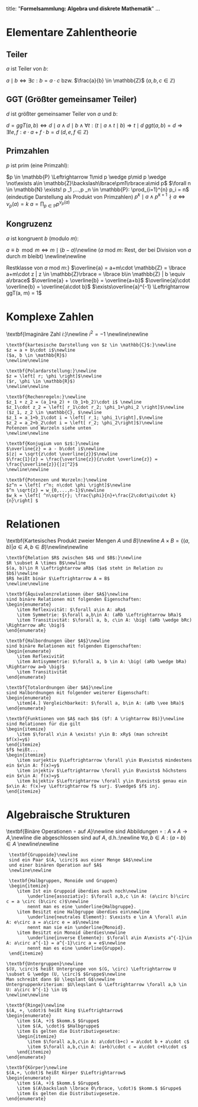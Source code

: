 
title: "**Formelsammlung: Algebra und diskrete Mathematik**"
...


# Elementare Zahlentheorie

## Teiler
$a$ ist Teiler von $b$:

$a\mid b \Leftrightarrow \exists c: b=a\cdot c$
bzw.
$\frac{a}{b} \in \mathbb{Z}$
($a, b, c \in \mathbb{Z}$)
	
## GGT (Größter gemeinsamer Teiler)
$d$ ist größter gemeinsamer Teiler von $a$ und $b$:

$d = ggT(a, b) \Leftrightarrow d\mid a \wedge d\mid b \wedge \forall t: (t\mid a \wedge t\mid b) \Rightarrow t\mid d$
$ggt(a, b) = d \Rightarrow \exists!e,f: e\cdot a + f\cdot b = d$
($d, e, f \in \mathbb{Z}$)
	
## Primzahlen
$p$ ist prim (eine Primzahl):

$p \in \mathbb{P} \Leftrightarrow 1\mid p \wedge p\mid p \wedge \not\exists a\in \mathbb{Z}\backslash\lbrace\pm1\rbrace:a\mid p$
$\forall n \in \mathbb{N} \exists! p _1 ,...,p _n \in \mathbb{P}: \prod_{i=1}^{n} p_i = n$ (eindeutige Darstellung als Produkt von Primzahlen)
$p^k\mid a \wedge p^{k+1}\nmid a \Leftrightarrow \nu_p (a) = k$
$a = \prod_{p\in \mathbb{P}} p^{\nu_p (a)}$
	
## Kongruzenz
$a$ ist kongruent $b$ (modulo $m$):

$a \equiv b \mod m \Leftrightarrow m\mid(b-a)$\newline
($a$ mod $m$: Rest, der bei Division von $a$ durch $m$ bleibt)
\newline\newline
	
Restklasse von $a$ mod $m$:}
$\overline{a} = a+m\cdot \mathbb{Z} = \lbrace a+m\cdot z | z \in \mathbb{Z}\rbrace = \lbrace b\in \mathbb{Z} | b \equiv a\rbrace$
$\overline{a} + \overline{b} = \overline{a+b}$
$\overline{a}\cdot \overline{b} = \overline{a\cdot b}$
$\exists\overline{a}^{-1} \Leftrightarrow ggT(a, m) = 1$

# Komplexe Zahlen

\textbf{Imaginäre Zahl $i$:}\newline
	$i^2 = -1$
	\newline\newline
	
	\textbf{kartesische Darstellung von $z \in \mathbb{C}$:}\newline
	$z = a + b\cdot i$\newline
	($a, b \in \mathbb{R}$)
	\newline\newline
	
	\textbf{Polardarstellung:}\newline
	$z = \left[ r; \phi \right]$\newline
	($r, \phi \in \mathbb{R}$)
	\newline\newline
	
	\textbf{Rechenregeln:}\newline
	$z_1 + z_2 = (a_1+a_2) + (b_1+b_2)\cdot i$ \newline
	$z_1\cdot z_2 = \left[ r_1\cdot r_2; \phi_1+\phi_2 \right]$\newline
	($z_1, z_2 \in \mathbb{C}, $\newline
	$z_1 = a_1+b_1\cdot i = \left[ r_1; \phi_1\right],$\newline
	$z_2 = a_2+b_2\cdot i = \left[ r_2; \phi_2\right]$)\newline
	Potenzen und Wurzeln siehe unten
	\newline\newline
	
	\textbf{Konjugium von $z$:}\newline
	$\overline{z} = a - b\cdot i$\newline
	$|z| = \sqrt{z\cdot \overline{z}}$\newline
	$\frac{1}{z} = \frac{\overline{z}}{z\cdot \overline{z}} = \frac{\overline{z}}{|z|^2}$
	\newline\newline
	
	\textbf{Potenzen und Wurzeln:}\newline
	$z^n = \left[ r^n; n\cdot \phi \right]$\newline
	$^n \sqrt{z} = w_{0,...,n-1}$\newline
	$w_k = \left[ ^n\sqrt{r}; \frac{\phi}{n}+\frac{2\cdot\pi\cdot k}{n}\right] $
	
# Relationen

\textbf{Kartesisches Produkt zweier Mengen $A$ und $B$}\newline
	$A\times B = \lbrace (a, b) | a\in A, b\in B \rbrace$\newline\newline
	
	\textbf{Relation $R$ zwischen $A$ und $B$:}\newline
	$R \subset A \times B$\newline
	$(a, b)\in R \Leftrightarrow aRb$ ($a$ steht in Relation zu $b$)\newline
	$R$ heißt binär $\Leftrightarrow A = B$
	\newline\newline
	
	\textbf{Äquivalenzrelationen über $A$}\newline
	sind binäre Relationen mit folgenden Eigenschaften:
	\begin{enumerate}
		\item Reflexivität: $\forall a\in A: aRa$
		\item Symmetrie: $\forall a,b\in A: (aRb \Leftrightarrow bRa)$
		\item Transitivität: $\forall a, b, c\in A: \big( (aRb \wedge bRc) \Rightarrow aRc \big)$
	\end{enumerate}

	\textbf{Halbordnungen über $A$}\newline
	sind binäre Relationen mit folgenden Eigenschaften:
	\begin{enumerate}
		\item Reflexivität
		\item Antisymmetrie: $\forall a, b \in A: \big( (aRb \wedge bRa) \Rightarrow a=b \big)$
		\item Transitivität
	\end{enumerate}

	\textbf{Totalordnungen über $A$}\newline
	sind Halbordnungen mit folgender weiterer Eigenschaft:
	\begin{enumerate}
		\item[4.] Vergleichbarkeit: $\forall a, b\in A: (aRb \vee bRa)$
	\end{enumerate}

	\textbf{Funktionen von $A$ nach $b$ ($f: A \rightarrow B$)}\newline
	sind Relationen für die gilt
	\begin{itemize}
		\item $\forall x\in A \exists! y\in B: xRy$ (man schreibt $f(x)=y$)
	\end{itemize}
	$f$ heißt...
	\begin{itemize}
		\item surjektiv $\Leftrightarrow \forall y\in B\exists$ mindestens ein $x\in A: f(x)=y$
		\item injektiv $\Leftrightarrow \forall y\in B\exists$ höchstens ein $x\in A: f(x)=y$
		\item bijektiv $\Leftrightarrow \forall y\in B\exists$ genau ein $x\in A: f(x)=y \Leftrightarrow f$ surj. $\wedge$ $f$ inj.
	\end{itemize}


# Algebraische Strukturen

\textbf{Binäre Operationen $\circ$ auf $A$}\newline
	 sind Abbildungen $\circ: A\times A \rightarrow A$,\newline
	 die abgeschlossen sind auf $A$, d.h.:\newline
	 $\forall a, b \in A: (a\circ b)\in A$
	 \newline\newline
	 
	 \textbf{Gruppoide}\newline
	 sind ein Paar $(A, \circ)$ aus einer Menge $A$\newline
	 und einer binären Operation auf $A$
	 \newline\newline
	 
	 \textbf{Halbgruppen, Monoide und Gruppen}
	 \begin{itemize}
	 	\item Ist ein Gruppoid überdies auch noch\newline
	 		\underline{assoziativ}: $\forall a,b,c \in A: (a\circ b)\circ c = a \circ (b\circ c)$\newline
	 		nennt man es eine \underline{Halbgruppe}.
	 	\item Besitzt eine Halbgruppe überdies ein\newline
	 		\underline{neutrales Element}: $\exists e \in A \forall a\in A: e\circ a = a\circ e = a$\newline
	 		nennt man sie ein \underline{Monoid}.
	 	\item Besitzt ein Monoid überdies\newline
	 		\underline{inverse Elemente}: $\forall a\in A\exists a^{-1}\in A: a\circ a^{-1} = a^{-1}\circ a = e$\newline
	 		nennt man es eine \underline{Gruppe}.
	 \end{itemize}
 
 	\textbf{Untergruppen}\newline
 	$(U, \circ)$ heißt Untergruppe von $(G, \circ) \Leftrightarrow U \subset G \wedge (U, \circ)$ $Gruppe$\newline
 	Man schreibt dann $U \leqslant G$\newline
 	Untergruppenkriterium: $U\leqslant G \Leftrightarrow \forall a,b \in U: a\circ b^{-1} \in U$
 	\newline\newline
 	
 	\textbf{Ringe}\newline
 	$(A, +, \cdot)$ heißt Ring $\Leftrightarrow$
 	\begin{enumerate}
 		\item $(A, +)$ $komm.$ $Gruppe$
 		\item $(A, \cdot)$ $Halbgruppe$
 		\item Es gelten die Distributivgesetze:
 		\begin{itemize}
 			\item $\forall a,b,c\in A: a\cdot(b+c) = a\cdot b + a\cdot c$
 			\item $\forall a,b,c\in A: (a+b)\cdot c = a\cdot c+b\cdot c$
 		\end{itemize}
 	\end{enumerate}
 
 	\textbf{Körper}\newline
 	$(A,+, \cdot)$ heißt Körper $\Leftrightarrow$
 	\begin{enumerate}
 		\item $(A, +)$ $komm.$ $Gruppe$
 		\item $(A\backslash \lbrace 0\rbrace, \cdot)$ $komm.$ $Gruppe$
 		\item Es gelten die Distributivgesetze.
 	\end{enumerate}


